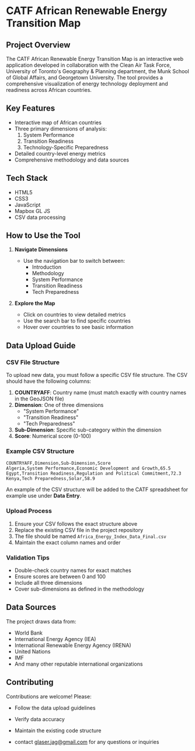 # CATF African Renewable Energy Transition Map

## Project Overview

The CATF African Renewable Energy Transition Map is an interactive web application developed in collaboration with the Clean Air Task Force, University of Toronto's Geography & Planning department, the Munk School of Global Affairs, and Georgetown University. The tool provides a comprehensive visualization of energy technology deployment and readiness across African countries.

## Key Features

- Interactive map of African countries
- Three primary dimensions of analysis:
  1. System Performance
  2. Transition Readiness
  3. Technology-Specific Preparedness
- Detailed country-level energy metrics
- Comprehensive methodology and data sources

## Tech Stack
- HTML5
- CSS3
- JavaScript
- Mapbox GL JS
- CSV data processing

## How to Use the Tool

1. **Navigate Dimensions**
   - Use the navigation bar to switch between:
     - Introduction
     - Methodology
     - System Performance
     - Transition Readiness
     - Tech Preparedness

2. **Explore the Map**
   - Click on countries to view detailed metrics
   - Use the search bar to find specific countries
   - Hover over countries to see basic information

## Data Upload Guide

### CSV File Structure

To upload new data, you must follow a specific CSV file structure. The CSV should have the following columns:

1. **COUNTRYAFF**: Country name (must match exactly with country names in the GeoJSON file)
2. **Dimension**: One of three dimensions
   - "System Performance"
   - "Transition Readiness"
   - "Tech Preparedness"
3. **Sub-Dimension**: Specific sub-category within the dimension
4. **Score**: Numerical score (0-100)

### Example CSV Structure

```csv
COUNTRYAFF,Dimension,Sub-Dimension,Score
Algeria,System Performance,Economic Development and Growth,65.5
Egypt,Transition Readiness,Regulation and Political Commitment,72.3
Kenya,Tech Preparedness,Solar,58.9
```
An example of the CSV structure will be added to the CATF spreadsheet for example use under **Data Entry**.

### Upload Process

1. Ensure your CSV follows the exact structure above
2. Replace the existing CSV file in the project repository
3. The file should be named `Africa_Energy_Index_Data_Final.csv`
4. Maintain the exact column names and order

### Validation Tips

- Double-check country names for exact matches
- Ensure scores are between 0 and 100
- Include all three dimensions
- Cover sub-dimensions as defined in the methodology

## Data Sources

The project draws data from:
- World Bank
- International Energy Agency (IEA)
- International Renewable Energy Agency (IRENA)
- United Nations
- IMF
- And many other reputable international organizations


## Contributing

Contributions are welcome! Please:
- Follow the data upload guidelines
- Verify data accuracy
- Maintain the existing code structure

- contact glaser.jag@gmail.com for any questions or inquiries
